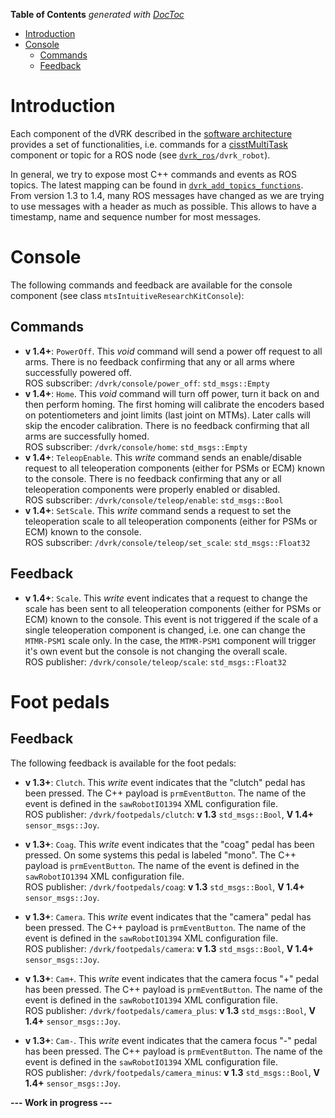 <!-- START doctoc generated TOC please keep comment here to allow auto update -->
<!-- DON'T EDIT THIS SECTION, INSTEAD RE-RUN doctoc TO UPDATE -->
**Table of Contents**  *generated with [DocToc](https://github.com/thlorenz/doctoc)*

- [Introduction](#introduction)
- [Console](#console)
  - [Commands](#commands)
  - [Feedback](#feedback)

<!-- END doctoc generated TOC please keep comment here to allow auto update -->

# Introduction

Each component of the dVRK described in the [software architecture](/jhu-dvrk/sawIntuitiveResearchKit/wiki/Software-Architecture) provides a set of functionalities, i.e. commands for a [cisstMultiTask](https://github.com/jhu-cisst/cisst/wiki/cisstMultiTask-tutorial) component or topic for a ROS node (see [`dvrk_ros`](https://github.com/jhu-dvrk/dvrk-ros)`/dvrk_robot`).

In general, we try to expose most C++ commands and events as ROS topics.  The latest mapping can be found in [`dvrk_add_topics_functions`](https://github.com/jhu-dvrk/dvrk-ros/blob/master/dvrk_robot/src/dvrk_add_topics_functions.cpp).  From version 1.3 to 1.4, many ROS messages have changed as we are trying to use messages with a header as much as possible.  This allows to have a timestamp, name and sequence number for most messages.

# Console

The following commands and feedback are available for the console component (see class `mtsIntuitiveResearchKitConsole`):

## Commands

* **v 1.4+**: `PowerOff`.  This _void_ command will send a power off request to all arms.  There is no feedback confirming that any or all arms where successfully powered off.<br>
  ROS subscriber: `/dvrk/console/power_off`: `std_msgs::Empty`
* **v 1.4+**: `Home`.  This _void_ command will turn off power, turn it back on and then perform homing.  The first homing will calibrate the encoders based on potentiometers and joint limits (last joint on MTMs).  Later calls will skip the encoder calibration.  There is no feedback confirming that all arms are successfully homed.<br>
  ROS subscriber: `/dvrk/console/home`: `std_msgs::Empty`
* **v 1.4+**: `TeleopEnable`.  This _write_ command sends an enable/disable request to all teleoperation components (either for PSMs or ECM) known to the console.  There is no feedback confirming that any or all teleoperation components were properly enabled or disabled.<br>
  ROS subscriber: `/dvrk/console/teleop/enable`: `std_msgs::Bool`
* **v 1.4+**: `SetScale`.  This _write_ command sends a request to set the teleoperation scale to all teleoperation components (either for PSMs or ECM) known to the console.<br>
  ROS subscriber: `/dvrk/console/teleop/set_scale`: `std_msgs::Float32`

## Feedback

* **v 1.4+**: `Scale`.  This _write_ event indicates that a request to change the scale has been sent to all teleoperation components (either for PSMs or ECM) known to the console.  This event is not triggered if the scale of a single teleoperation component is changed, i.e. one can change the `MTMR-PSM1` scale only.  In the case, the `MTMR-PSM1` component will trigger it's own event but the console is not changing the overall scale.<br>
  ROS publisher: `/dvrk/console/teleop/scale`: `std_msgs::Float32`

# Foot pedals

## Feedback

The following feedback is available for the foot pedals:

* **v 1.3+**: `Clutch`.  This _write_ event indicates that the "clutch" pedal has been pressed.  The C++ payload is `prmEventButton`.  The name of the event is defined in the `sawRobotIO1394` XML configuration file.<br>
  ROS publisher: `/dvrk/footpedals/clutch`: **v 1.3** `std_msgs::Bool`, **V 1.4+** `sensor_msgs::Joy`.

* **v 1.3+**: `Coag`.  This _write_ event indicates that the "coag" pedal has been pressed.  On some systems this pedal is labeled "mono".  The C++ payload is `prmEventButton`.  The name of the event is defined in the `sawRobotIO1394` XML configuration file.<br>
  ROS publisher: `/dvrk/footpedals/coag`: **v 1.3** `std_msgs::Bool`, **V 1.4+** `sensor_msgs::Joy`.

* **v 1.3+**: `Camera`.  This _write_ event indicates that the "camera" pedal has been pressed.  The C++ payload is `prmEventButton`.  The name of the event is defined in the `sawRobotIO1394` XML configuration file.<br>
  ROS publisher: `/dvrk/footpedals/camera`: **v 1.3** `std_msgs::Bool`, **V 1.4+** `sensor_msgs::Joy`.

* **v 1.3+**: `Cam+`.  This _write_ event indicates that the camera focus "+" pedal has been pressed.  The C++ payload is `prmEventButton`.  The name of the event is defined in the `sawRobotIO1394` XML configuration file.<br>
  ROS publisher: `/dvrk/footpedals/camera_plus`: **v 1.3** `std_msgs::Bool`, **V 1.4+** `sensor_msgs::Joy`.

* **v 1.3+**: `Cam-`.  This _write_ event indicates that the camera focus "-" pedal has been pressed.  The C++ payload is `prmEventButton`.  The name of the event is defined in the `sawRobotIO1394` XML configuration file.<br>
  ROS publisher: `/dvrk/footpedals/camera_minus`: **v 1.3** `std_msgs::Bool`, **V 1.4+** `sensor_msgs::Joy`.


**--- Work in progress ---**